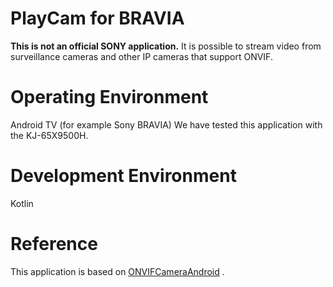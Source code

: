# PlayCam for BRAVIA
**This is not an official SONY application.**
It is possible to stream video from surveillance cameras and other IP cameras that support ONVIF.

# Operating Environment
Android TV (for example Sony BRAVIA)
We have tested this application with the KJ-65X9500H.

# Development Environment
Kotlin


# Reference
This application is based on  [ONVIFCameraAndroid](https://github.com/rvi/ONVIFCameraAndroid) .